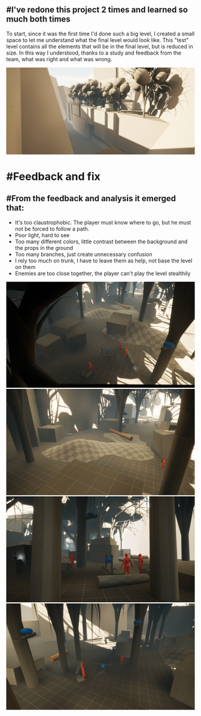 ## #I've redone this project 2 times and learned so much both times

To start, since it was the first time I'd done such a big level, I created a small space to let me understand what the final level would look like. This "test" level contains all the elements that will be in the final level, but is reduced in size. In this way I understood, thanks to a study and feedback from the team, what was right and what was wrong.

![S](/giuseppe-rotondo-highresscreenshot00014.png)

# #Feedback and fix
## #From the feedback and analysis it emerged that:
- It's too claustrophobic. The player must know where to go, but he must not be forced to follow a path.
- Poor light, hard to see
- Too many different colors, little contrast between the background and the props in the ground
- Too many branches, just create unnecessary confusion
- I rely too much on trunk, I have to leave them as help, not base the level on them
- Enemies are too close together, the player can't play the level stealthily

![S](/giuseppe-rotondo-highresscreenshot00005.png)
![S](/giuseppe-rotondo-highresscreenshot00025.png)
![S](/giuseppe-rotondo-highresscreenshot00022.png)
![S](/giuseppe-rotondo-highresscreenshot00026.png)
